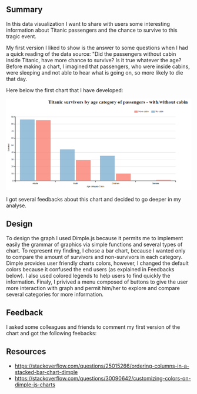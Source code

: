 ## Summary 

In this data visualization I want to share with users some interesting information about Titanic passengers and the chance to survive to this tragic event.

My first version I liked to show is the answer to some questions when I had a quick reading of the data source: "Did the passengers without cabin inside Titanic, have more chance to survive? Is it true whatever the age? Before making a chart, I imagined that passengers, who were inside cabins, were sleeping and not able to hear what is going on, so more likely to die that day. 

 Here below the first chart that I have developed:

![alt text](https://github.com/SouhailMok/DataVisualzation/blob/master/images/version1.png)

I got several feedbacks about this chart and decided to go deeper in my analyse.

## Design

To design the graph I used Dimple.js because it permits me to implement easily the grammar of graphics via simple functions and several types of chart. To represent my finding, I chose a bar chart, because I wanted only to compare the amount of survivors and non-survivors in each category. Dimple provides user friendly charts colors, however, I changed the default colors because it confused the end users (as explained in Feedbacks below). I also used colored legends to help users to find quickly the information. Finaly, I privived a menu composed of buttons to give the user more interaction with graph and permit him/her to explore and compare several categories for more information. 

## Feedback 
 I asked some colleagues and friends to comment my first version of the chart and got the following feebacks:
 
 
 
 
 
## Resources
- https://stackoverflow.com/questions/25015266/ordering-columns-in-a-stacked-bar-chart-dimple
- https://stackoverflow.com/questions/30090642/customizing-colors-on-dimple-js-charts

